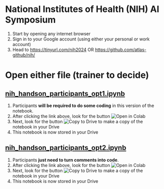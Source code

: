 # National Institutes of Health (NIH) AI Symposium

1. Start by opening any internet browser
2. Sign in to your Google account (using either your personal or work account)
3. Head to https://tinyurl.com/nih2024 OR https://github.com/atlas-github/nih/

# Open either file (trainer to decide)

## [nih_handson_participants_opt1.ipynb](https://github.com/atlas-github/nih/blob/main/nih_handson_participants_opt1.ipynb)
1. Participants **will be required to do some coding** in this version of the notebook.
2. After clicking the link above, look for the button ![Open in Colab](https://github.com/atlas-github/nih/assets/50855923/2bc9497c-af85-494a-98d5-d3fd13f5393a)
3. Next, look for the button ![Copy to Drive](https://github.com/atlas-github/nih/assets/50855923/0ec94644-7525-4949-97ba-45e572eff37b) to make a copy of the notebook in your Drive
4. This notebook is now stored in your Drive

## [nih_handson_participants_opt2.ipynb](https://github.com/atlas-github/nih/blob/main/nih_handson_participants_opt2.ipynb)
1. Participants **just need to turn comments into code**.
2. After clicking the link above, look for the button ![Open in Colab](https://github.com/atlas-github/nih/assets/50855923/2bc9497c-af85-494a-98d5-d3fd13f5393a)
3. Next, look for the button ![Copy to Drive](https://github.com/atlas-github/nih/assets/50855923/0ec94644-7525-4949-97ba-45e572eff37b) to make a copy of the notebook in your Drive
4. This notebook is now stored in your Drive
